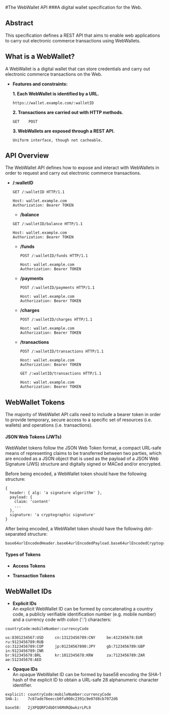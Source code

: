 #The WebWallet API
###A digital wallet specification for the Web.

## Abstract
This specification defines a REST API that aims to enable web applications to carry out electronic commerce transactions using WebWallets.

## What is a WebWallet?
A WebWallet is a digital wallet that can store credentials and carry out electronic commerce transactions on the Web.

- **Features and constraints:**  

  **1. Each WebWallet is identified by a URL.**  
  
  ```
  https://wallet.example.com/:walletID
  ```
      
  **2. Transactions are carried out with HTTP methods.**  
  
  ```
  GET    POST
  ```

  **3. WebWallets are exposed through a REST API.**  
  
  ```
  Uniform interface, though not cacheable.
  ```
      
## API Overview
The WebWallet API defines how to expose and interact with WebWallets in order to request and carry out electronic commerce transactions.

+ **/:walletID**  
  ```
  GET /:walletID HTTP/1.1

  Host: wallet.example.com
  Authorization: Bearer TOKEN
  ```
  
  -  **/balance**  
    ```
    GET /:walletID/balance HTTP/1.1

    Host: wallet.example.com
    Authorization: Bearer TOKEN
    ```

  - **/funds**  
    ```
    POST /:walletID/funds HTTP/1.1

    Host: wallet.example.com
    Authorization: Bearer TOKEN
    ```
    
  - **/payments**  
    ```
    POST /:walletID/payments HTTP/1.1

    Host: wallet.example.com
    Authorization: Bearer TOKEN
    ```

  - **/charges**  
    ```
    POST /:walletID/charges HTTP/1.1

    Host: wallet.example.com
    Authorization: Bearer TOKEN
    ```

  - **/transactions**  
    ```
    POST /:walletID/transactions HTTP/1.1

    Host: wallet.example.com
    Authorization: Bearer TOKEN
    ```
    
    ```
    GET /:walletID/transactions HTTP/1.1

    Host: wallet.example.com
    Authorization: Bearer TOKEN
    ```
    
## WebWallet Tokens
The majority of WebWallet API calls need to include a bearer token in order to provide temporary, secure access to a specific set of resources (i.e. wallets) and operations (i.e. transactions). 

#### JSON Web Tokens (JWTs)  

  WebWallet tokens follow the JSON Web Token format, a compact URL-safe means of representing claims to be transferred between two parties, which are encoded as a JSON object that is used as the payload of a JSON Web Signature (JWS) structure and digitally signed or MACed and/or encrypted.
  
  Before being encoded, a WebWallet token should have the following structure:  
  
```
{
  header: { alg: 'a signature algorithm' },
  payload: {
    claim: 'content'
    ...
  },
  signature: 'a cryptographic signature'
}
```

  After being encoded, a WebWallet token should have the following dot-separated structure:
  
```
base64urlEncodedHeader.base64urlEncodedPayload.base64urlEncodedCryptographicSignature
```

#### Types of Tokens

  - **Access Tokens**

  - **Transaction Tokens**


## WebWallet IDs
  - **Explicit IDs**  
  An explicit WebWallet ID can be formed by concatenating a country code, a publicly verifiable identification number (e.g. mobile number) and a currency code with colon (':') characters:

  ```
  countryCode:mobileNumber:currencyCode
  
  us:8301234567:USD     cn:13123456789:CNY     be:412345678:EUR      ru:9123456789:RUB
  co:3123456789:COP     jp:01234567890:JPY     gb:7123456789:GBP     in:9123456789:INR
  br:912345678:BRL      kr:1012345678:KRW      za:7123456789:ZAR     ae:512345678:AED     
  ```

  - **Opaque IDs**  
  An opaque WebWallet ID can be formed by base58 encoding the SHA-1 hash of the explicit ID to obtain a URL-safe 28 alphanumeric character identifier.  

  ```
  explicit: countryCode:mobileNumber:currencyCode
  SHA-1:    7c67ade76eeccb0fa960c2391c9e07d8cb7072d6
  
  base58:   2jXPQQRP2dbDtV6MXRQbwkzrLPL9
  ```
 
